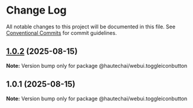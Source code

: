 # Change Log

All notable changes to this project will be documented in this file.
See [Conventional Commits](https://conventionalcommits.org) for commit guidelines.

## [1.0.2](https://github.com/HautechAI/webui/compare/@hautechai/webui.toggleiconbutton@1.0.1...@hautechai/webui.toggleiconbutton@1.0.2) (2025-08-15)

**Note:** Version bump only for package @hautechai/webui.toggleiconbutton

## 1.0.1 (2025-08-15)

**Note:** Version bump only for package @hautechai/webui.toggleiconbutton
